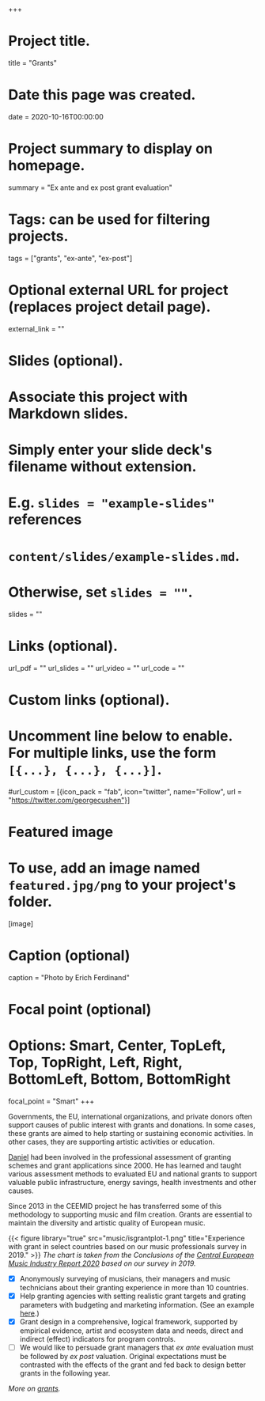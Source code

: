 +++
# Project title.
title = "Grants"

# Date this page was created.
date = 2020-10-16T00:00:00

# Project summary to display on homepage.
summary = "Ex ante and ex post grant evaluation"

# Tags: can be used for filtering projects.
tags = ["grants", "ex-ante", "ex-post"]

# Optional external URL for project (replaces project detail page).
external_link = ""

# Slides (optional).
#   Associate this project with Markdown slides.
#   Simply enter your slide deck's filename without extension.
#   E.g. `slides = "example-slides"` references 
#   `content/slides/example-slides.md`.
#   Otherwise, set `slides = ""`.
slides = ""

# Links (optional).
url_pdf = ""
url_slides = ""
url_video = ""
url_code = ""

# Custom links (optional).
#   Uncomment line below to enable. For multiple links, use the form `[{...}, {...}, {...}]`.
#url_custom = [{icon_pack = "fab", icon="twitter", name="Follow", url = "https://twitter.com/georgecushen"}]

# Featured image
# To use, add an image named `featured.jpg/png` to your project's folder. 

[image]
  # Caption (optional)
  caption = "Photo by Erich Ferdinand"
  
  # Focal point (optional)
  # Options: Smart, Center, TopLeft, Top, TopRight, Left, Right, BottomLeft, Bottom, BottomRight
  focal_point = "Smart"
+++

Governments, the EU, international organizations, and private donors often support causes of public interest with grants and donations. In some cases, these grants are aimed to help starting or sustaining economic activities. In other cases, they are supporting artistic activities or education.

[Daniel](https://dataandlyrics.com/author/daniel/) had been involved in the professional assessment of granting schemes and grant applications since 2000. He has learned and taught various assessment methods to evaluated EU and national grants to support valuable public infrastructure, energy savings, health investments and other causes.

Since 2013 in the CEEMID project he has transferred some of this methodology to supporting music and film creation. Grants are essential to maintain the diversity and artistic quality of European music.

{{< figure library="true" src="music/isgrantplot-1.png" title="Experience with grant in select countries based on our music professionals survey in 2019." >}}
*The chart is taken from the Conclusions of the  [Central European Music Industry Report 2020](https://ceereport2020.ceemid.eu/conclusions-policy-business-strategy-recommendations.html#support-schemes-for-developing-the-music-scene) based on our survey in 2019.*

- [x] Anonymously surveying of musicians, their managers and music technicians about their granting experience in more than 10 countries.
- [x] Help granting agencies with setting realistic grant targets and grating parameters with budgeting and marketing information. (See an example [here](https://dataandlyrics.com/post/2015-11-12-cstp/).)
- [x] Grant design in a comprehensive, logical framework, supported by empirical evidence, artist and ecosystem data and needs, direct and indirect (effect) indicators for program controls.
- [ ] We would like to persuade grant managers that _ex ante_ evaluation must be followed by _ex post_ valuation. Original expectations must be contrasted with the effects of the grant and fed back to design better grants in the following year.

*More on [grants](https://dataandlyrics.com/tag/grants/).*


